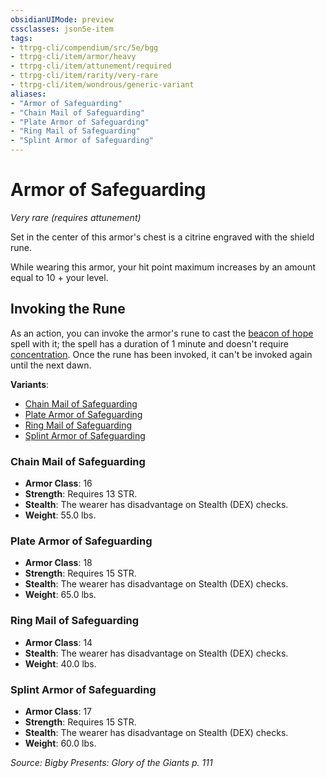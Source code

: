 ```yaml
---
obsidianUIMode: preview
cssclasses: json5e-item
tags:
- ttrpg-cli/compendium/src/5e/bgg
- ttrpg-cli/item/armor/heavy
- ttrpg-cli/item/attunement/required
- ttrpg-cli/item/rarity/very-rare
- ttrpg-cli/item/wondrous/generic-variant
aliases: 
- "Armor of Safeguarding"
- "Chain Mail of Safeguarding"
- "Plate Armor of Safeguarding"
- "Ring Mail of Safeguarding"
- "Splint Armor of Safeguarding"
---
```

# Armor of Safeguarding
*Very rare (requires attunement)*  



Set in the center of this armor's chest is a citrine engraved with the shield rune.

While wearing this armor, your hit point maximum increases by an amount equal to 10 + your level.

## Invoking the Rune

As an action, you can invoke the armor's rune to cast the [beacon of hope](2-Mechanics/CLI/spells/beacon-of-hope-xphb.md) spell with it; the spell has a duration of 1 minute and doesn't require [concentration](2-Mechanics/CLI/rules/conditions.md#Concentration). Once the rune has been invoked, it can't be invoked again until the next dawn.

**Variants**:
- [Chain Mail of Safeguarding](#Chain%20Mail%20of%20Safeguarding)
- [Plate Armor of Safeguarding](#Plate%20Armor%20of%20Safeguarding)
- [Ring Mail of Safeguarding](#Ring%20Mail%20of%20Safeguarding)
- [Splint Armor of Safeguarding](#Splint%20Armor%20of%20Safeguarding)

### Chain Mail of Safeguarding

- **Armor Class**: 16
- **Strength**: Requires 13 STR.
- **Stealth**: The wearer has disadvantage on Stealth (DEX) checks.
- **Weight**: 55.0 lbs.

### Plate Armor of Safeguarding

- **Armor Class**: 18
- **Strength**: Requires 15 STR.
- **Stealth**: The wearer has disadvantage on Stealth (DEX) checks.
- **Weight**: 65.0 lbs.

### Ring Mail of Safeguarding

- **Armor Class**: 14
- **Stealth**: The wearer has disadvantage on Stealth (DEX) checks.
- **Weight**: 40.0 lbs.

### Splint Armor of Safeguarding

- **Armor Class**: 17
- **Strength**: Requires 15 STR.
- **Stealth**: The wearer has disadvantage on Stealth (DEX) checks.
- **Weight**: 60.0 lbs.


*Source: Bigby Presents: Glory of the Giants p. 111*